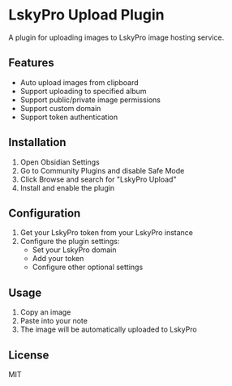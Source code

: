 # LskyPro Upload Plugin

A plugin for uploading images to LskyPro image hosting service.

## Features

- Auto upload images from clipboard
- Support uploading to specified album
- Support public/private image permissions
- Support custom domain
- Support token authentication

## Installation

1. Open Obsidian Settings
2. Go to Community Plugins and disable Safe Mode
3. Click Browse and search for "LskyPro Upload"
4. Install and enable the plugin

## Configuration

1. Get your LskyPro token from your LskyPro instance
2. Configure the plugin settings:
   - Set your LskyPro domain
   - Add your token
   - Configure other optional settings

## Usage

1. Copy an image
2. Paste into your note
3. The image will be automatically uploaded to LskyPro

## License

MIT